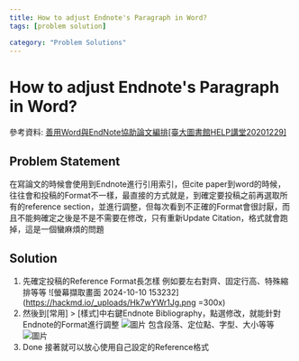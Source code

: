 ```yaml
---
title: How to adjust Endnote's Paragraph in Word?
tags: [problem solution]

category: "Problem Solutions"
---
```


# How to adjust Endnote's Paragraph in Word?
參考資料: [善用Word與EndNote協助論文編排[臺大圖書館HELP講堂20201229]](https://youtu.be/YMthTCU5isA?si=ZZSlAP0rfPdMAKFY&t=2798)
## Problem Statement
在寫論文的時候會使用到Endnote進行引用索引，但cite paper到word的時候，往往會和投稿的Format不一樣，最直接的方式就是，到確定要投稿之前再選取所有的reference section，並進行調整，但每次看到不正確的Format會很討厭，而且不能夠確定之後是不是不需要在修改，只有重新Update Citation，格式就會跑掉，這是一個蠻麻煩的問題
## Solution
1. 先確定投稿的Reference Format長怎樣
    例如要左右對齊、固定行高、特殊縮排等等
    ![螢幕擷取畫面 2024-10-10 153232](https://hackmd.io/_uploads/Hk7wYWr1Jg.png =300x)
2. 然後到[常用] > [樣式]中右鍵Endnote Bibliography，點選修改，就能針對Endnote的Format進行調整
    ![圖片](https://hackmd.io/_uploads/SJ6BqWr1ke.png)
    包含段落、定位點、字型、大小等等
    ![圖片](https://hackmd.io/_uploads/rJoRcWr11x.png)
3. Done
    接著就可以放心使用自己設定的Reference格式